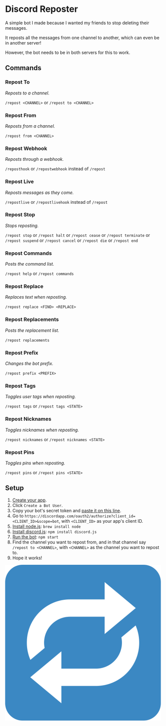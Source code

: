 # Discord Reposter
A simple bot I made because I wanted my friends to stop deleting their messages.

It reposts all the messages from one channel to another, which can even be in another server!

However, the bot needs to be in both servers for this to work.

## Commands
### Repost To
*Reposts to a channel.*

`/repost <CHANNEL>` or `/repost to <CHANNEL>`

### Repost From
*Reposts from a channel.*

`/repost from <CHANNEL>`

### Repost Webhook
*Reposts through a webhook.*

`/reposthook` or `/repostwebhook` instead of `/repost`

### Repost Live
*Reposts messages as they come.*

`/repostlive` or `/repostlivehook` instead of `/repost`

### Repost Stop
*Stops reposting.*

`/repost stop` or `/repost halt` or `/repost cease` or `/repost terminate` or `/repost suspend` or `/repost cancel` or `/repost die` or `/repost end`

### Repost Commands
*Posts the command list.*

`/repost help` or `/repost commands`

### Repost Replace
*Replaces text when reposting.*

`/repost replace <FIND> <REPLACE>`

### Repost Replacements
*Posts the replacement list.*

`/repost replacements`

### Repost Prefix
*Changes the bot prefix.*

`/repost prefix <PREFIX>`

### Repost Tags
*Toggles user tags when reposting.*

`/repost tags` or `/repost tags <STATE>`

### Repost Nicknames
*Toggles nicknames when reposting.*

`/repost nicknames` or `/repost nicknames <STATE>`

### Repost Pins
*Toggles pins when reposting.*

`/repost pins` or `/repost pins <STATE>`

## Setup
1. [Create your app](https://discordapp.com/developers/applications/me).
2. Click `Create a Bot User`.
3. Copy your bot's secret token and [paste it on this line](https://github.com/MysteryPancake/Discord-Reposter/blob/master/reposter.js#L8).
4. Go to `https://discordapp.com/oauth2/authorize?client_id=<CLIENT_ID>&scope=bot`, with `<CLIENT_ID>` as your app's client ID.
5. [Install node.js](https://nodejs.org/en/download): `brew install node`
6. [Install discord.js](https://github.com/hydrabolt/discord.js): `npm install discord.js`
7. [Run the bot](https://github.com/MysteryPancake/Discord-Reposter/blob/master/reposter.js): `npm start`
8. Find the channel you want to repost from, and in that channel say `/repost to <CHANNEL>`, with `<CHANNEL>` as the channel you want to repost to.
9. Hope it works!

![Icon](repost.png?raw=true)
